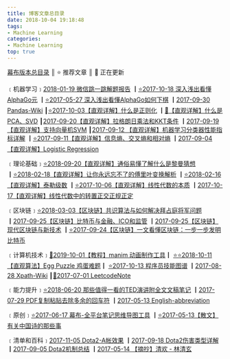 ```yaml
---
title: 博客文章总目录
date: 2018-10-04 19:18:48
tags:
- Machine Learning
categories:
- Machine Learning
top: true
---
```


[幕布版本总目录](https://mubu.com/doc/3nIWmLzEPl)  ║  ⭐️ 推荐文章  ║  📝 正在更新



﹝机器学习﹞[2018-01-19 微信跳一跳解题报告](<https://charlesliuyx.github.io/2018/01/19/%E5%BE%AE%E4%BF%A1%E8%B7%B3%E4%B8%80%E8%B7%B3%E8%A7%A3%E9%A2%98%E6%8A%A5%E5%91%8A/>) ┃[⭐️2017-10-18 深入浅出看懂AlphaGo元](<https://charlesliuyx.github.io/2017/10/18/%E6%B7%B1%E5%85%A5%E6%B5%85%E5%87%BA%E7%9C%8B%E6%87%82AlphaGo%E5%85%83/>) ┃[⭐️2017-05-27 深入浅出看懂AlphaGo如何下棋](<https://charlesliuyx.github.io/2017/05/27/AlphaGo%E8%BF%90%E8%A1%8C%E5%8E%9F%E7%90%86%E8%A7%A3%E6%9E%90/>) ┃[2017-09-30 Pandas-Wiki](<https://charlesliuyx.github.io/2017/09/30/Pandas-Wiki/>) ┃[⭐️2017-10-03【直观详解】什么是正则化](<https://charlesliuyx.github.io/2017/10/03/%E3%80%90%E7%9B%B4%E8%A7%82%E8%AF%A6%E8%A7%A3%E3%80%91%E4%BB%80%E4%B9%88%E6%98%AF%E6%AD%A3%E5%88%99%E5%8C%96/>) ┃[📝【直观详解】什么是PCA、SVD](<https://charlesliuyx.github.io/2017/10/05/%E3%80%90%E7%9B%B4%E8%A7%82%E8%AF%A6%E8%A7%A3%E3%80%91%E4%BB%80%E4%B9%88%E6%98%AFPCA%E3%80%81SVD/>) ┃[2017-09-20【直观详解】拉格朗日乘法和KKT条件](<https://charlesliuyx.github.io/2017/09/20/%E6%8B%89%E6%A0%BC%E6%9C%97%E6%97%A5%E4%B9%98%E6%B3%95%E5%92%8CKKT%E6%9D%A1%E4%BB%B6/>) ┃[2017-09-19【直观详解】支持向量机SVM](<https://charlesliuyx.github.io/2017/09/19/%E6%94%AF%E6%8C%81%E5%90%91%E9%87%8F%E6%9C%BASVM%E5%AD%A6%E4%B9%A0%E7%AC%94%E8%AE%B0/>) ┃[2017-09-12 【直观详解】机器学习分类器性能指标详解](<https://charlesliuyx.github.io/2017/09/12/%E6%9C%BA%E5%99%A8%E5%AD%A6%E4%B9%A0%E5%88%86%E7%B1%BB%E5%99%A8%E6%80%A7%E8%83%BD%E6%8C%87%E6%A0%87%E8%AF%A6%E8%A7%A3/>) ┃[⭐️2017-09-11【直观详解】信息熵、交叉熵和相对熵](<https://charlesliuyx.github.io/2017/09/11/%E4%BB%80%E4%B9%88%E6%98%AF%E4%BF%A1%E6%81%AF%E7%86%B5%E3%80%81%E4%BA%A4%E5%8F%89%E7%86%B5%E5%92%8C%E7%9B%B8%E5%AF%B9%E7%86%B5/>) ┃[2017-09-04【直观详解】Logistic Regression](<https://charlesliuyx.github.io/2017/09/04/LogisticRegression%E5%AD%A6%E4%B9%A0%E7%AC%94%E8%AE%B0/>)

﹝理论基础﹞[⭐️2018-09-20【直观详解】通俗易懂了解什么是黎曼猜想](<https://charlesliuyx.github.io/2018/09/20/%E3%80%90%E7%9B%B4%E8%A7%82%E8%AF%A6%E8%A7%A3%E3%80%91%E9%80%9A%E4%BF%97%E6%98%93%E6%87%82%E4%BA%86%E8%A7%A3%E4%BB%80%E4%B9%88%E6%98%AF%E9%BB%8E%E6%9B%BC%E7%8C%9C%E6%83%B3/>) ┃[⭐️2018-02-18【直观详解】让你永远忘不了的傅里叶变换解析](<https://charlesliuyx.github.io/2018/02/18/%E3%80%90%E7%9B%B4%E8%A7%82%E8%AF%A6%E8%A7%A3%E3%80%91%E8%AE%A9%E4%BD%A0%E6%B0%B8%E8%BF%9C%E5%BF%98%E4%B8%8D%E4%BA%86%E7%9A%84%E5%82%85%E9%87%8C%E5%8F%B6%E5%8F%98%E6%8D%A2%E8%A7%A3%E6%9E%90/>) ┃[⭐️2018-02-16【直观详解】泰勒级数](<https://charlesliuyx.github.io/2018/02/16/%E3%80%90%E7%9B%B4%E8%A7%82%E8%AF%A6%E8%A7%A3%E3%80%91%E6%B3%B0%E5%8B%92%E7%BA%A7%E6%95%B0/>) ┃[⭐️2017-10-06【直观详解】线性代数的本质](<https://charlesliuyx.github.io/2017/10/06/%E3%80%90%E7%9B%B4%E8%A7%82%E8%AF%A6%E8%A7%A3%E3%80%91%E7%BA%BF%E6%80%A7%E4%BB%A3%E6%95%B0%E7%9A%84%E6%9C%AC%E8%B4%A8/>) ┃[2017-10-17【直观详解】线性代数中的转置正交正规正定](<https://charlesliuyx.github.io/2017/10/17/%E3%80%90%E7%9B%B4%E8%A7%82%E8%AF%A6%E8%A7%A3%E3%80%91%E7%BA%BF%E6%80%A7%E4%BB%A3%E6%95%B0%E4%B8%AD%E7%9A%84%E6%AD%A3%E4%BA%A4%E6%AD%A3%E8%A7%84%E6%AD%A3%E5%AE%9A%E8%BD%AC%E7%BD%AE/>)  

﹝区块链﹞[⭐️2018-03-03【区块链】共识算法与如何解决拜占庭将军问题](<https://charlesliuyx.github.io/2018/03/03/%E3%80%90%E5%8C%BA%E5%9D%97%E9%93%BE%E3%80%91%E5%A6%82%E4%BD%95%E8%A7%A3%E5%86%B3%E6%8B%9C%E5%8D%A0%E5%BA%AD%E5%B0%86%E5%86%9B%E9%97%AE%E9%A2%98/>) ┃[2017-09-25【区块链】比特币与金融、ICO和监管](<https://charlesliuyx.github.io/2017/09/25/%E5%8C%BA%E5%9D%97%E9%93%BE%EF%BC%88%E6%AF%94%E7%89%B9%E5%B8%81%EF%BC%89%E4%B8%8E%E9%87%91%E8%9E%8D/>) ┃[2017-09-25【区块链】现代区块链与新技术](<https://charlesliuyx.github.io/2017/09/25/%E7%8E%B0%E4%BB%A3%E5%8C%BA%E5%9D%97%E9%93%BE%E4%B8%8E%E6%96%B0%E6%8A%80%E6%9C%AF/>) ┃[⭐️2017-09-24【区块链】一文看懂区块链：一步一步发明比特币](<https://charlesliuyx.github.io/2017/09/24/%E4%B8%80%E6%96%87%E5%BC%84%E6%87%82%E5%8C%BA%E5%9D%97%E9%93%BE-%E4%BB%A5%E6%AF%94%E7%89%B9%E5%B8%81%E4%B8%BA%E4%BE%8B/>)  

﹝计算机技术﹞[📝2019-10-01【教程】manim 动画制作工具](https://charlesliuyx.github.io/2019/04/21/%E3%80%90%E6%95%99%E7%A8%8B%E3%80%91manim%E5%8A%A8%E7%94%BB%E5%88%B6%E4%BD%9C%E5%B7%A5%E5%85%B7/)┃ [⭐️⭐️2018-10-11【直观算法】Egg Puzzle 鸡蛋难题](https://charlesliuyx.github.io/2018/10/11/%E3%80%90%E7%9B%B4%E8%A7%82%E7%AE%97%E6%B3%95%E3%80%91Egg%20Puzzle%20%E9%B8%A1%E8%9B%8B%E9%9A%BE%E9%A2%98/)┃ [⭐️2017-10-13 程序员技能图谱](<https://charlesliuyx.github.io/2017/10/13/%E7%A8%8B%E5%BA%8F%E5%91%98%E6%8A%80%E8%83%BD%E5%9B%BE%E8%B0%B1/>) ┃[2017-08-28 Xpath-Wiki](<https://charlesliuyx.github.io/2017/08/28/Xpath%E4%BD%BF%E7%94%A8%E6%8C%87%E5%8D%97/>) ┃[📝2017-07-01 LeetcodeNote](<https://charlesliuyx.github.io/2017/07/01/LeetcodeNote/>)

﹝能力提升﹞[⭐️2018-06-20 那些值得一看的TED演讲附全文文稿笔记](<https://charlesliuyx.github.io/2018/06/20/%E9%82%A3%E4%BA%9B%E5%80%BC%E5%BE%97%E4%B8%80%E7%9C%8B%E7%9A%84TED%E6%BC%94%E8%AE%B2%E9%99%84%E5%85%A8%E6%96%87%E6%96%87%E7%A8%BF%E7%AC%94%E8%AE%B0/>) ┃[2017-07-29 PDF复制粘贴去除多余的回车符](<https://charlesliuyx.github.io/2017/07/29/PDF%E5%A4%8D%E5%88%B6%E7%B2%98%E8%B4%B4%E5%8E%BB%E9%99%A4%E5%A4%9A%E4%BD%99%E7%9A%84%E5%9B%9E%E8%BD%A6%E7%AC%A6/>) ┃[2017-05-13 English-abbreviation](<https://charlesliuyx.github.io/2017/05/13/English-abbreviation/>)

﹝原创﹞[⭐️2017-06-17 幕布-全平台笔记思维导图工具](<https://charlesliuyx.github.io/2017/06/17/%E5%B9%95%E5%B8%83-%E5%85%A8%E5%B9%B3%E5%8F%B0%E7%AC%94%E8%AE%B0%E6%80%9D%E7%BB%B4%E5%AF%BC%E5%9B%BE%E5%B7%A5%E5%85%B7/>) ┃[⭐️2017-05-13【散文】有关中国诗的那些事](<https://charlesliuyx.github.io/2017/05/13/%E6%9C%89%E5%85%B3%E4%B8%AD%E5%9B%BD%E8%AF%97%E7%9A%84%E9%82%A3%E4%BA%9B%E4%BA%8B/>)  

﹝清单和百科﹞[2017-11-05 Dota2-A帐效果](<https://charlesliuyx.github.io/2017/11/05/Dota2-A%E5%B8%90%E6%95%88%E6%9E%9C/>) ┃[2017-09-18 Dota2伤害类型详解](<https://charlesliuyx.github.io/2017/09/18/Dota2%E4%BC%A4%E5%AE%B3%E7%B1%BB%E5%9E%8B%E8%AF%A6%E8%A7%A3/>) ┃[2017-09-05 Dota2机制总结](<https://charlesliuyx.github.io/2017/09/05/Dota2%E6%9C%BA%E5%88%B6%E6%80%BB%E7%BB%93/>) ┃[2017-05-14 【摘抄】清欢 - 林清玄](<https://charlesliuyx.github.io/2017/05/14/%E6%B8%85%E6%AC%A2/>)  

<!-- more -->


